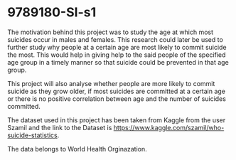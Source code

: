 # 9789180-SI-s1

The motivation behind this project was to study the age at which most suicides occur in males and females. This research could later be used to further study why people at a certain age are most likely to commit suicide the most. This would help in giving help to the said people of the specified age group in a timely manner so that suicide could be prevented in that age group.

This project will also analyse whether people are more likely to commit suicide as they grow older, if most suicides are committed at a certain age or there is no positive correlation between age and the number of suicides committed.

The dataset used in this project has been taken from Kaggle from the user Szamil 
 and the link to the Dataset is https://www.kaggle.com/szamil/who-suicide-statistics.

The data belongs to World Health Orginazation.
